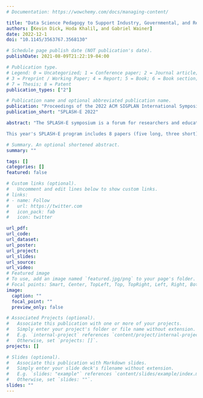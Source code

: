 ```yaml
---
# Documentation: https://wowchemy.com/docs/managing-content/

title: "Data Science Pedagogy to Support Industry, Governmental, and Research Initiatives"
authors: [Kevin Dick, Hoda Khalil, and Gabriel Wainer]
date: 2022-12-1
doi: "10.1145/3563767.3568130"

# Schedule page publish date (NOT publication's date).
publishDate: 2021-08-09T21:22:19-04:00

# Publication type.
# Legend: 0 = Uncategorized; 1 = Conference paper; 2 = Journal article;
# 3 = Preprint / Working Paper; 4 = Report; 5 = Book; 6 = Book section;
# 7 = Thesis; 8 = Patent
publication_types: ["2"]

# Publication name and optional abbreviated publication name.
publication: "Proceedings of the 2022 ACM SIGPLAN International Symposium on SPLASH-E"
publication_short: "SPLASH-E 2022"

abstract: "The SPLASH-E symposium is a forum for researchers and educators to discuss the intersection of education and the core SPLASH research areas: systems, pro- gramming languages, and their applications. We investigate how to deliver systems and programming languages concepts to students, how systems and languages can aid in education broadly, and how to prepare students to apply these concepts to their later work in industry or academia.

This year's SPLASH-E program includes 8 papers (five long, three short). This year's program covers a wide gamut of SPLASH-E topics: various techniques for improving introductory learning; instructor support for course management; experience reports; general computer science education; and education in specific languages and programming language concepts."

# Summary. An optional shortened abstract.
summary: ""

tags: []
categories: []
featured: false

# Custom links (optional).
#   Uncomment and edit lines below to show custom links.
# links:
# - name: Follow
#   url: https://twitter.com
#   icon_pack: fab
#   icon: twitter

url_pdf:
url_code:
url_dataset:
url_poster:
url_project:
url_slides:
url_source:
url_video:
# Featured image
# To use, add an image named `featured.jpg/png` to your page's folder. 
# Focal points: Smart, Center, TopLeft, Top, TopRight, Left, Right, BottomLeft, Bottom, BottomRight.
image:
  caption: ""
  focal_point: ""
  preview_only: false

# Associated Projects (optional).
#   Associate this publication with one or more of your projects.
#   Simply enter your project's folder or file name without extension.
#   E.g. `internal-project` references `content/project/internal-project/index.md`.
#   Otherwise, set `projects: []`.
projects: []

# Slides (optional).
#   Associate this publication with Markdown slides.
#   Simply enter your slide deck's filename without extension.
#   E.g. `slides: "example"` references `content/slides/example/index.md`.
#   Otherwise, set `slides: ""`.
slides: ""
---
```

